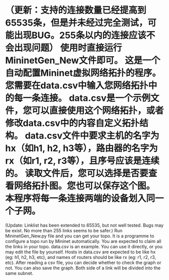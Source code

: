 （更新：支持的连接数量已经提高到65535条，但是并未经过完全测试，可能出现BUG。255条以内的连接应该不会出现问题）
使用时直接运行MininetGen_New文件即可。
这是一个自动配置Mininet虚拟网络拓扑的程序。您需要在data.csv中输入您网络拓扑中的每一条连接。
data.csv是一个示例文件，您可以直接使用这个网络拓扑，或者修改data.csv中的内容自定义拓扑结构。
data.csv文件中要求主机的名字为hx（如h1, h2, h3等），路由器的名字为rx（如r1, r2, r3等），且序号应该是连续的。
读取文件后，您可以选择是否要查看网络拓扑图。您也可以保存这个图。
本程序将每一条连接两端的设备划入同一个子网。
==================================================================
(Update: Linklist has been extended to 65535, but not well tested. Bugs may be exist. No more than 255 links seems to be safer.)
Run MininetGen_New.py file and you can get your topo. 
It is a programme to configure a topo run by Mininet automatically. You are expected to claim all the links in your topo. 
data.csv is an example. You can use it directly, or you may edit the file by yourself. 
Hosts in data.csv are expected to be like hx (eg: h1, h2, h3, etc), and names of routers should be like rx (eg: r1, r2, r3, etc). 
After reading a csv file, you can decide whether to check the graph or not. You can also save the graph. 
Both side of a link will be divided into the same subnet. 
